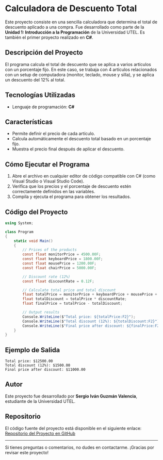 # Calculadora de Descuento Total

Este proyecto consiste en una sencilla calculadora que determina el total de descuento aplicado a una compra. Fue desarrollado como parte de la **Unidad 1: Introducción a la Programación** de la Universidad UTEL. Es también el primer proyecto realizado en **C#**.

## Descripción del Proyecto

El programa calcula el total de descuento que se aplica a varios artículos con un porcentaje fijo. En este caso, se trabaja con 4 artículos relacionados con un setup de computadora (monitor, teclado, mouse y silla), y se aplica un descuento del 12% al total.

## Tecnologías Utilizadas

- Lenguaje de programación: **C#**

## Características

- Permite definir el precio de cada artículo.
- Calcula automáticamente el descuento total basado en un porcentaje fijo.
- Muestra el precio final después de aplicar el descuento.

## Cómo Ejecutar el Programa

1. Abre el archivo en cualquier editor de código compatible con C# (como Visual Studio o Visual Studio Code).
2. Verifica que los precios y el porcentaje de descuento estén correctamente definidos en las variables.
3. Compila y ejecuta el programa para obtener los resultados.

## Código del Proyecto

```csharp
using System;

class Program
{
    static void Main()
    {
        // Prices of the products
        const float monitorPrice = 4500.00F;
        const float keyboardPrice = 1800.00F;
        const float mousePrice = 1200.00F;
        const float chairPrice = 5000.00F;

        // Discount rate (12%)
        const float discountRate = 0.12F;

        // Calculate total price and total discount
        float totalPrice = monitorPrice + keyboardPrice + mousePrice + chairPrice;
        float totalDiscount = totalPrice * discountRate;
        float finalPrice = totalPrice - totalDiscount;

        // Output results
        Console.WriteLine($"Total price: ${totalPrice:F2}");
        Console.WriteLine($"Total discount (12%): ${totalDiscount:F2}");
        Console.WriteLine($"Final price after discount: ${finalPrice:F2}");
    }
}
```

## Ejemplo de Salida

```
Total price: $12500.00
Total discount (12%): $1500.00
Final price after discount: $11000.00
```

## Autor

Este proyecto fue desarrollado por **Sergio Iván Guzmán Valencia**, estudiante de la Universidad UTEL.

## Repositorio

El código fuente del proyecto está disponible en el siguiente enlace:\
[Repositorio del Proyecto en GitHub](https://github.com/SergioPower/Programacion-estructurada/tree/master/unidad1)

---

Si tienes preguntas o comentarios, no dudes en contactarme. ¡Gracias por revisar este proyecto!

